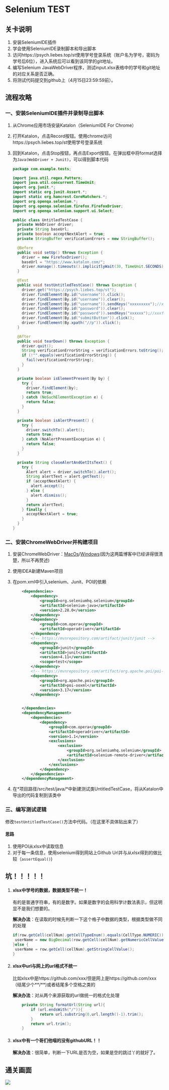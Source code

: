 # Selenium TEST

## 关卡说明

1. 安装SeleniumIDE插件
2. 学会使用SeleniumIDE录制脚本和导出脚本
3. 访问https://psych.liebes.top/st使用学号登录系统（账户名为学号，密码为学号后6位），进入系统后可以看到该同学的git地址。
4. 编写Selenium JavaWebDriver程序，测试input.xlsx表格中的学号和git地址的对应关系是否正确。
5. 将测试代码提交到github上（4月15日23:59:59前）。

## 流程攻略

### 一、安装SeleniumIDE插件并录制导出脚本

1. 从Chrome应用市场安装Katalon（SeleniumIDE For Chrome）

2. 打开Katalon，点击Record按钮。使用chrome访问https://psych.liebes.top/st使用学号登录系统

3. 回到Katalon，点击Stop按钮，再点击Export按钮。在弹出框中将format选择为`Java(WebDriver + Junit)`，可以得到脚本代码

   ```java
   package com.example.tests;

   import java.util.regex.Pattern;
   import java.util.concurrent.TimeUnit;
   import org.junit.*;
   import static org.junit.Assert.*;
   import static org.hamcrest.CoreMatchers.*;
   import org.openqa.selenium.*;
   import org.openqa.selenium.firefox.FirefoxDriver;
   import org.openqa.selenium.support.ui.Select;

   public class UntitledTestCase {
     private WebDriver driver;
     private String baseUrl;
     private boolean acceptNextAlert = true;
     private StringBuffer verificationErrors = new StringBuffer();

     @Before
     public void setUp() throws Exception {
       driver = new FirefoxDriver();
       baseUrl = "https://www.katalon.com/";
       driver.manage().timeouts().implicitlyWait(30, TimeUnit.SECONDS);
     }

     @Test
     public void testUntitledTestCase() throws Exception {
       driver.get("https://psych.liebes.top/st");
       driver.findElement(By.id("username")).click();
       driver.findElement(By.id("username")).clear();
       driver.findElement(By.id("username")).sendKeys("xxxxxxxxx");//xxxx代表用户名
       driver.findElement(By.id("password")).clear();
       driver.findElement(By.id("password")).sendKeys("xxxxxx");//xxx代表密码
       driver.findElement(By.id("submitButton")).click();
       driver.findElement(By.xpath("//p")).click();
     }

     @After
     public void tearDown() throws Exception {
       driver.quit();
       String verificationErrorString = verificationErrors.toString();
       if (!"".equals(verificationErrorString)) {
         fail(verificationErrorString);
       }
     }

     private boolean isElementPresent(By by) {
       try {
         driver.findElement(by);
         return true;
       } catch (NoSuchElementException e) {
         return false;
       }
     }

     private boolean isAlertPresent() {
       try {
         driver.switchTo().alert();
         return true;
       } catch (NoAlertPresentException e) {
         return false;
       }
     }

     private String closeAlertAndGetItsText() {
       try {
         Alert alert = driver.switchTo().alert();
         String alertText = alert.getText();
         if (acceptNextAlert) {
           alert.accept();
         } else {
           alert.dismiss();
         }
         return alertText;
       } finally {
         acceptNextAlert = true;
       }
     }
   }
   ```



### 二、安装ChromeWebDriver并构建项目

1. 安装ChromeWebDriver：[MacOs](https://www.jianshu.com/p/e137031bc7db)/[Windows](https://blog.csdn.net/u013360850/article/details/54962248)(因为这两篇博客中已经讲得很清楚，所以不再赘述)

2. 使用IDEA新建Maven项目

3. 在pom.xml中引入selenium、Junit、POI的依赖

   ```Xml
       <dependencies>
           <dependency>
               <groupId>org.seleniumhq.selenium</groupId>
               <artifactId>selenium-java</artifactId>
               <version>2.28.0</version>
           </dependency>
           <dependency>
               <groupId>com.opera</groupId>
               <artifactId>operadriver</artifactId>
           </dependency>
           <!-- https://mvnrepository.com/artifact/junit/junit -->
           <dependency>
               <groupId>junit</groupId>
               <artifactId>junit</artifactId>
               <version>4.11</version>
               <scope>test</scope>
           </dependency>
           <!-- https://mvnrepository.com/artifact/org.apache.poi/poi-ooxml -->
           <dependency>
               <groupId>org.apache.poi</groupId>
               <artifactId>poi-ooxml</artifactId>
               <version>3.17</version>
           </dependency>


       </dependencies>
       <dependencyManagement>
           <dependencies>
               <dependency>
                   <groupId>com.opera</groupId>
                   <artifactId>operadriver</artifactId>
                   <version>1.1</version>
                   <exclusions>
                       <exclusion>
                           <groupId>org.seleniumhq.selenium</groupId>
                           <artifactId>selenium-remote-driver</artifactId>
                       </exclusion>
                   </exclusions>
               </dependency>
           </dependencies>
       </dependencyManagement>
   ```

4. 在*项目路径/src/test/java/*中新建测试类UntitledTestCase，将从Katalon中导出的代码复制到该类中



### 三、编写测试逻辑

修改`testUntitledTestCase()`方法中代码。（在这里不具体贴出来了）

#### 思路

1. 使用POI从xlsx中读取信息
2. 对于每一条信息，使用selenium得到网站上Github Url并与从xlsx得到的做比较（`assertEqual()`)



## 坑！！！！！

1. #### xlsx中学号的数据，数据类型不统一！

   有的是普通字符串，有的是数字。如果是数字的会用科学计数法表示，但这明显不是我们想要的。

   **解决办法**：在读取的时候先判断一下这个格子中数据的类型，根据类型做不同的处理

   ```Java
   if(row.getCell(cellNum).getCellTypeEnum().equals(CellType.NUMERIC)){
   	userName = new BigDecimal(row.getCell(cellNum).getNumericCellValue()).toString();
   }else {
   	userName = row.getCell(cellNum).getStringCellValue();
   }
   ```

2. #### xlsx中url与网上的url格式不统一

   比如xlsx中是https://github.com/xxx/但是网上是https://github.com/xxx（结尾少个**/**)或者结尾多个空格之类的

   **解决办法**：对从两个来源获取的url做统一的格式化处理

   ```Java
       private String formatUrl(String url){
           if (url.endsWith("/")){
               return url.substring(0,url.length()-1).trim();
           }
           return url.trim();
       }
   ```

3. #### xlsx中有一个哥们他喵的没有githubURL！！

   **解决办法**：很简单，判断一下URL是否为空，如果是空的跳过丫的就好了。



## 通关画面

![](/Users/tjliqy/AndroidStudioProjects/SeleniumWebDriver/result.png)